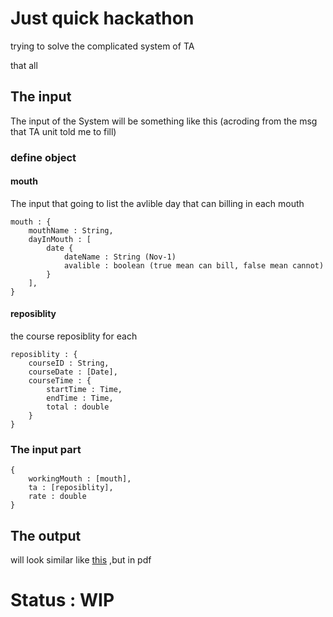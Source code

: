 # Just quick hackathon

trying to solve the complicated system of TA

that all

## The input

The input of the System will be something like this
(acroding from the msg that TA unit told me to fill)

### define object

#### mouth
The input that going to list the avlible day that can billing in each mouth
```
mouth : {
	mouthName : String,
	dayInMouth : [
		date {
			dateName : String (Nov-1)
			avalible : boolean (true mean can bill, false mean cannot)
		}
	],	
}
```
#### reposiblity
the course reposiblity for each
```
reposiblity : {
	courseID : String,
	courseDate : [Date],
	courseTime : {
		startTime : Time,
		endTime : Time,
		total : double
	}
}
```

### The input part
```
{
    workingMouth : [mouth],
    ta : [reposiblity],
    rate : double
}
```

## The output

will look similar like [this](https://docs.google.com/spreadsheets/d/1LZtHnBSCmYy_tjWr7-p_YE5jvhef96re/edit#gid=1228444358) ,but in pdf

# Status : WIP
